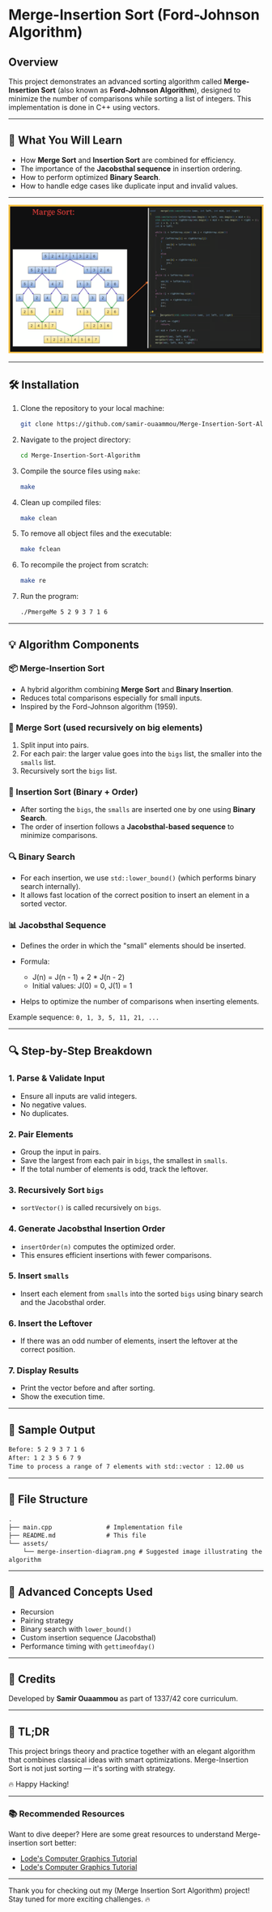 # Merge-Insertion Sort (Ford-Johnson Algorithm)

## Overview

This project demonstrates an advanced sorting algorithm called **Merge-Insertion Sort** (also known as **Ford-Johnson Algorithm**), designed to minimize the number of comparisons while sorting a list of integers. This implementation is done in C++ using vectors.

---

## 🚀 What You Will Learn

* How **Merge Sort** and **Insertion Sort** are combined for efficiency.
* The importance of the **Jacobsthal sequence** in insertion ordering.
* How to perform optimized **Binary Search**.
* How to handle edge cases like duplicate input and invalid values.

---

![alt text](<Screenshot from 2025-07-29 09-57-21.png>)

---

## 🛠️ Installation

1. Clone the repository to your local machine:
   ```bash
   git clone https://github.com/samir-ouaammou/Merge-Insertion-Sort-Algorithm
   ```

2. Navigate to the project directory:
   ```bash
   cd Merge-Insertion-Sort-Algorithm
   ```

3. Compile the source files using `make`:
   ```bash
   make 
   ```

4. Clean up compiled files:
   ```bash
   make clean
   ```

5. To remove all object files and the executable:
   ```bash
   make fclean
   ```

6. To recompile the project from scratch:
   ```bash
   make re
   ```

7. Run the program:
   ```bash
   ./PmergeMe 5 2 9 3 7 1 6
   ```

---

## 💡 Algorithm Components

### 📦 Merge-Insertion Sort

* A hybrid algorithm combining **Merge Sort** and **Binary Insertion**.
* Reduces total comparisons especially for small inputs.
* Inspired by the Ford-Johnson algorithm (1959).

### 🧠 Merge Sort (used recursively on big elements)

1. Split input into pairs.
2. For each pair: the larger value goes into the `bigs` list, the smaller into the `smalls` list.
3. Recursively sort the `bigs` list.

### 🧮 Insertion Sort (Binary + Order)

* After sorting the `bigs`, the `smalls` are inserted one by one using **Binary Search**.
* The order of insertion follows a **Jacobsthal-based sequence** to minimize comparisons.

### 🔍 Binary Search

* For each insertion, we use `std::lower_bound()` (which performs binary search internally).
* It allows fast location of the correct position to insert an element in a sorted vector.

### 📊 Jacobsthal Sequence

* Defines the order in which the "small" elements should be inserted.
* Formula:

  * J(n) = J(n - 1) + 2 \* J(n - 2)
  * Initial values: J(0) = 0, J(1) = 1
* Helps to optimize the number of comparisons when inserting elements.

Example sequence: `0, 1, 3, 5, 11, 21, ...`

---

## 🔍 Step-by-Step Breakdown

### 1. Parse & Validate Input

* Ensure all inputs are valid integers.
* No negative values.
* No duplicates.

### 2. Pair Elements

* Group the input in pairs.
* Save the largest from each pair in `bigs`, the smallest in `smalls`.
* If the total number of elements is odd, track the leftover.

### 3. Recursively Sort `bigs`

* `sortVector()` is called recursively on `bigs`.

### 4. Generate Jacobsthal Insertion Order

* `insertOrder(n)` computes the optimized order.
* This ensures efficient insertions with fewer comparisons.

### 5. Insert `smalls`

* Insert each element from `smalls` into the sorted `bigs` using binary search and the Jacobsthal order.

### 6. Insert the Leftover

* If there was an odd number of elements, insert the leftover at the correct position.

### 7. Display Results

* Print the vector before and after sorting.
* Show the execution time.

---

## 🧪 Sample Output

```bash
Before: 5 2 9 3 7 1 6
After: 1 2 3 5 6 7 9
Time to process a range of 7 elements with std::vector : 12.00 us
```

---

## 📂 File Structure

```
.
├── main.cpp               # Implementation file
├── README.md              # This file
└── assets/
    └── merge-insertion-diagram.png # Suggested image illustrating the algorithm
```

---

## 🧠 Advanced Concepts Used

* Recursion
* Pairing strategy
* Binary search with `lower_bound()`
* Custom insertion sequence (Jacobsthal)
* Performance timing with `gettimeofday()`

---

## 🧵 Credits

Developed by **Samir Ouaammou** as part of 1337/42 core curriculum.

---

## 🏁 TL;DR

This project brings theory and practice together with an elegant algorithm that combines classical ideas with smart optimizations. Merge-Insertion Sort is not just sorting — it's sorting with strategy.

🔥 Happy Hacking!

---

### 📚 Recommended Resources

Want to dive deeper? Here are some great resources to understand Merge-insertion sort better:
- [Lode's Computer Graphics Tutorial](https://en.wikipedia.org/wiki/Merge-insertion_sort)
- [Lode's Computer Graphics Tutorial](https://en.wikipedia.org/wiki/Jacobsthal_number)

---

Thank you for checking out my (Merge Insertion Sort Algorithm) project! Stay tuned for more exciting challenges. 🔥
